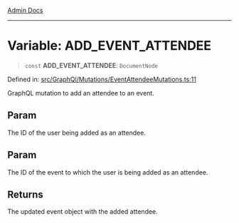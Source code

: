 [Admin Docs](/)

***

# Variable: ADD\_EVENT\_ATTENDEE

> `const` **ADD\_EVENT\_ATTENDEE**: `DocumentNode`

Defined in: [src/GraphQl/Mutations/EventAttendeeMutations.ts:11](https://github.com/gautam-divyanshu/talawa-admin/blob/10f2081e01fc4f6c0767e35f8c4ed3f09fb1baac/src/GraphQl/Mutations/EventAttendeeMutations.ts#L11)

GraphQL mutation to add an attendee to an event.

## Param

The ID of the user being added as an attendee.

## Param

The ID of the event to which the user is being added as an attendee.

## Returns

The updated event object with the added attendee.
